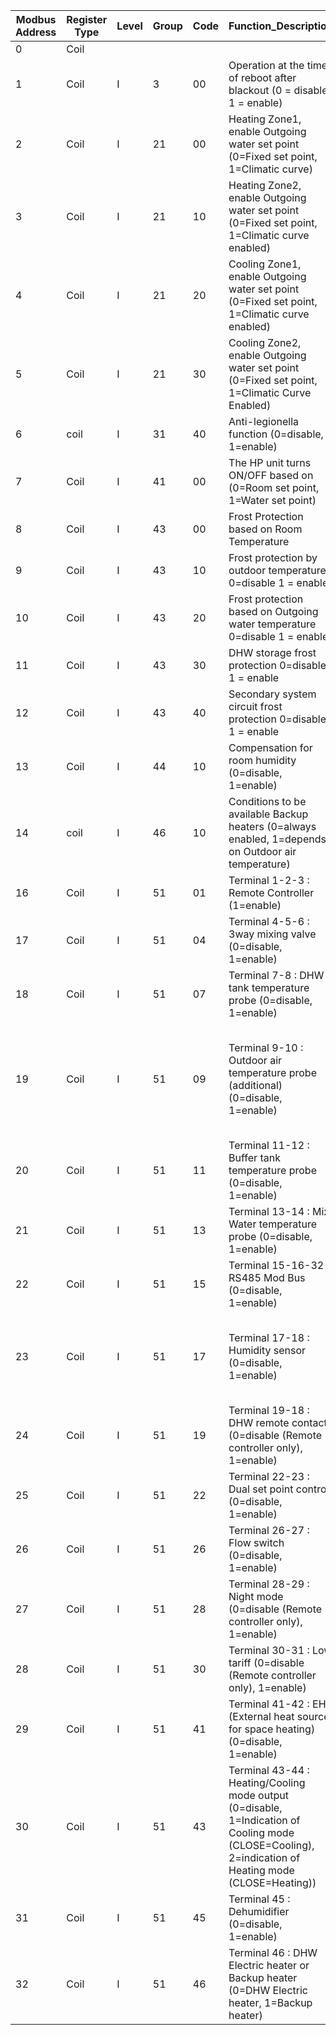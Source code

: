 | Modbus Address | Register Type | Level | Group | Code | Function_Description | Default | Min | Max | Unit | Read Value | Remarks |
|----------------|--------------|-------|-------|------|----------------------|---------|-----|-----|------|------------|---------|
| 0              | Coil         |       |       |      |                      |         |     |     |      | TRUE       |         |
| 1              | Coil         | I     | 3     | 00   | Operation at the time of reboot after blackout (0 = disable, 1 = enable) | 0 | 0 | 1 |    | TRUE  |         |
| 2              | Coil         | I     | 21    | 00   | Heating Zone1, enable Outgoing water set point (0=Fixed set point, 1=Climatic curve) | 0 | 0 | 1 | -  | FALSE |         |
| 3              | Coil         | I     | 21    | 10   | Heating Zone2, enable Outgoing water set point (0=Fixed set point, 1=Climatic curve enabled) | 0 | 0 | 1 | -  | FALSE |         |
| 4              | Coil         | I     | 21    | 20   | Cooling Zone1, enable Outgoing water set point (0=Fixed set point, 1=Climatic curve enabled) | 0 | 0 | 1 | -  | FALSE |         |
| 5              | Coil         | I     | 21    | 30   | Cooling Zone2, enable Outgoing water set point (0=Fixed set point, 1=Climatic Curve Enabled) | 0 | 0 | 1 | -  | TRUE  |         |
| 6              | coil         | I     | 31    | 40   | Anti-legionella function (0=disable, 1=enable) | 0 | 0 | 1 | -  | TRUE  |         |
| 7              | Coil         | I     | 41    | 00   | The HP unit turns ON/OFF based on (0=Room set point, 1=Water set point) | 1 | 0 | 1 | -  | FALSE |         |
| 8              | Coil         | I     | 43    | 00   | Frost Protection based on Room Temperature | 0 | 1 | 1 |    | FALSE |         |
| 9              | Coil         | I     | 43    | 10   | Frost protection by outdoor temperature 0=disable 1 = enable |     |     |     |     | FALSE |         |
| 10             | Coil         | I     | 43    | 20   | Frost protection based on Outgoing water temperature 0=disable 1 = enable |     |     |     |     | FALSE |         |
| 11             | Coil         | I     | 43    | 30   | DHW storage frost protection 0=disable 1 = enable |     |     |     |     | TRUE  |         |
| 12             | Coil         | I     | 43    | 40   | Secondary system circuit frost protection 0=disable 1 = enable |     |     |     | -  | FALSE |         |
| 13             | Coil         | I     | 44    | 10   | Compensation for room humidity (0=disable, 1=enable) | 1 | 0 | 1 | -  | TRUE  |         |
| 14             | coil         | I     | 46    | 10   | Conditions to be available Backup heaters (0=always enabled, 1=depends on Outdoor air temperature) | 1 | 0 | 1 | -  | TRUE  |         |
| 16             | Coil         | I     | 51    | 01   | Terminal 1-2-3 : Remote Controller (1=enable) | 1 | 1 | 1 | -  | TRUE  |         |
| 17             | Coil         | I     | 51    | 04   | Terminal 4-5-6 : 3way mixing valve (0=disable, 1=enable) | 0 | 0 | 1 | -  | FALSE |         |
| 18             | Coil         | I     | 51    | 07   | Terminal 7-8 : DHW tank temperature probe (0=disable, 1=enable) | 0 | 0 | 1 | -  | TRUE  |         |
| 19             | Coil         | I     | 51    | 09   | Terminal 9-10 : Outdoor air temperature probe (additional) (0=disable, 1=enable) | 0 | 0 | 1 | -  | FALSE | To be set to the following combinations Par5111=0 > Par4200=0 or 2 Par5111=1 > Par4200=0 or1 or 2 |
| 20             | Coil         | I     | 51    | 11   | Terminal 11-12 : Buffer tank temperature probe (0=disable, 1=enable) | 0 | 0 | 1 | -  | FALSE |         |
| 21             | Coil         | I     | 51    | 13   | Terminal 13-14 : Mix Water temperature probe (0=disable, 1=enable) | 0 | 0 | 1 | -  | FALSE |         |
| 22             | Coil         | I     | 51    | 15   | Terminal 15-16-32 : RS485 Mod Bus (0=disable, 1=enable) | 1 | 0 | 1 | -  | TRUE  |         |
| 23             | Coil         | I     | 51    | 17   | Terminal 17-18 : Humidity sensor (0=disable, 1=enable) | 0 | 0 | 1 | -  | FALSE | ON/OFF by Remote controller 0=enable 1=ON/disable OFF/enable 2=enable |
| 24             | Coil         | I     | 51    | 19   | Terminal 19-18 : DHW remote contact (0=disable (Remote controller only), 1=enable) | 0 | 0 | 1 | -  | TRUE  |         |
| 25             | Coil         | I     | 51    | 22   | Terminal 22-23 : Dual set point control (0=disable, 1=enable) | 1 | 0 | 1 | -  | TRUE  |         |
| 26             | Coil         | I     | 51    | 26   | Terminal 26-27 : Flow switch (0=disable, 1=enable) | 1 | 0 | 1 | -  | TRUE  |         |
| 27             | Coil         | I     | 51    | 28   | Terminal 28-29 : Night mode (0=disable (Remote controller only), 1=enable) | 0 | 0 | 1 | -  | TRUE  | Par5128 and Par5130 are synchronized in same value |
| 28             | Coil         | I     | 51    | 30   | Terminal 30-31 : Low tariff (0=disable (Remote controller only), 1=enable) | 0 | 0 | 1 | -  | TRUE  | Par5128 and Par5130 are synchronized in same value |
| 29             | Coil         | I     | 51    | 41   | Terminal 41-42 : EHS (External heat source for space heating) (0=disable, 1=enable) | 0 | 0 | 1 | -  | FALSE |         |
| 30             | Coil         | I     | 51    | 43   | Terminal 43-44 : Heating/Cooling mode output (0=disable, 1=Indication of Cooling mode (CLOSE=Cooling), 2=indication of Heating mode (CLOSE=Heating)) | 0 | 0 | 2 | -  | FALSE |         |
| 31             | Coil         | I     | 51    | 45   | Terminal 45 : Dehumidifier (0=disable, 1=enable) | 0 | 0 | 1 | -  | FALSE |         |
| 32             | Coil         | I     | 51    | 46   | Terminal 46 : DHW Electric heater or Backup heater (0=DHW Electric heater, 1=Backup heater) | 0 | 0 | 1 |    | FALSE |         |